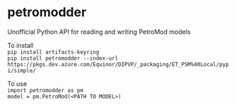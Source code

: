 # petromodder
Unofficial Python API for reading and writing PetroMod models

To install <br>
```pip install artifacts-keyring```<br>
```pip install petromodder --index-url https://pkgs.dev.azure.com/Equinor/DIPVP/_packaging/ET_PSM%40Local/pypi/simple/```<br>

To use <br>
```import petromodder as pm```<br>
```model = pm.PetroMod(<PATH TO MODEL>)```<br>
